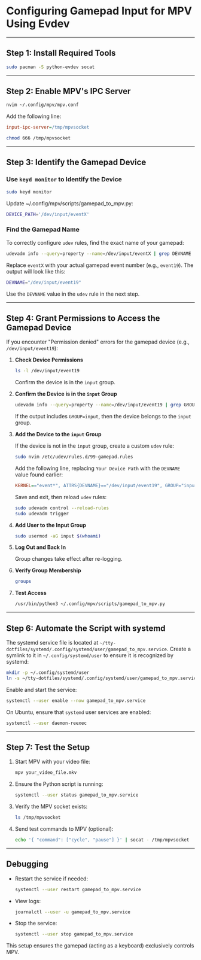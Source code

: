 # Configuring Gamepad Input for MPV Using Evdev

---

## Step 1: Install Required Tools

```bash
sudo pacman -S python-evdev socat
```

---

## Step 2: Enable MPV's IPC Server

```bash
nvim ~/.config/mpv/mpv.conf
```

Add the following line:

```ini
input-ipc-server=/tmp/mpvsocket
```

```bash
chmod 666 /tmp/mpvsocket
```


---

## Step 3: Identify the Gamepad Device

### **Use `keyd monitor` to Identify the Device**

   ```bash
   sudo keyd monitor
   ```
Update ~/.config/mpv/scripts/gamepad_to_mpv.py:

```bash
DEVICE_PATH='/dev/input/eventX'
```

### **Find the Gamepad Name**

To correctly configure `udev` rules, find the exact name of your gamepad:

```bash
udevadm info --query=property --name=/dev/input/eventX | grep DEVNAME
```

Replace `eventX` with your actual gamepad event number (e.g., `event19`).
The output will look like this:

```bash
DEVNAME="/dev/input/event19"
```

Use the `DEVNAME` value in the `udev` rule in the next step.

---

## Step 4: Grant Permissions to Access the Gamepad Device

If you encounter "Permission denied" errors for the gamepad device (e.g., `/dev/input/event19`):

1. **Check Device Permissions**
   
   ```bash
   ls -l /dev/input/event19
   ```
   
   Confirm the device is in the `input` group.

2. **Confirm the Device is in the `input` Group**
   
   ```bash
   udevadm info --query=property --name=/dev/input/event19 | grep GROUP
   ```
   
   If the output includes `GROUP=input`, then the device belongs to the `input` group.

3. **Add the Device to the `input` Group**
   
   If the device is not in the `input` group, create a custom `udev` rule:
   
   ```bash
   sudo nvim /etc/udev/rules.d/99-gamepad.rules
   ```
   
   Add the following line, replacing `Your Device Path` with the `DEVNAME` value found earlier:
   
   ```ini
   KERNEL=="event*", ATTRS{DEVNAME}=="/dev/input/event19", GROUP="input", MODE="0660"
   ```
   
   Save and exit, then reload `udev` rules:
   
   ```bash
   sudo udevadm control --reload-rules
   sudo udevadm trigger
   ```

4. **Add User to the Input Group**

   ```bash
   sudo usermod -aG input $(whoami)
   ```

5. **Log Out and Back In**

   Group changes take effect after re-logging.

6. **Verify Group Membership**

   ```bash
   groups
   ```

7. **Test Access**

   ```bash
   /usr/bin/python3 ~/.config/mpv/scripts/gamepad_to_mpv.py
   ```

---

## Step 6: Automate the Script with systemd

The systemd service file is located at `~/tty-dotfiles/systemd/.config/systemd/user/gamepad_to_mpv.service`. Create a symlink to it in `~/.config/systemd/user` to ensure it is recognized by systemd:

```bash
mkdir -p ~/.config/systemd/user
ln -s ~/tty-dotfiles/systemd/.config/systemd/user/gamepad_to_mpv.service ~/.config/systemd/user/gamepad_to_mpv.service
```

Enable and start the service:

```bash
systemctl --user enable --now gamepad_to_mpv.service
```

On Ubuntu, ensure that `systemd` user services are enabled:

```bash
systemctl --user daemon-reexec
```

---

## Step 7: Test the Setup

1. Start MPV with your video file:

   ```bash
   mpv your_video_file.mkv
   ```

2. Ensure the Python script is running:

   ```bash
   systemctl --user status gamepad_to_mpv.service
   ```

3. Verify the MPV socket exists:

   ```bash
   ls /tmp/mpvsocket
   ```

4. Send test commands to MPV (optional):  

   ```bash
   echo '{ "command": ["cycle", "pause"] }' | socat - /tmp/mpvsocket
   ```

---

## Debugging

- Restart the service if needed:

  ```bash
  systemctl --user restart gamepad_to_mpv.service
  ```

- View logs:

  ```bash
  journalctl --user -u gamepad_to_mpv.service
  ```

- Stop the service:

  ```bash
  systemctl --user stop gamepad_to_mpv.service
  ```

This setup ensures the gamepad (acting as a keyboard) exclusively controls MPV.

